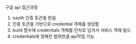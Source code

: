 구글 api 접근과정

1. oauth 인증 토큰을 받음
2. 인증 토큰을 기반으로 credential 객체를 생성함
3. build 함수에 credentials 객체를 인자로 넘겨서 서비스 객체 빌드
4. credentials에 정해진 범위만큼 api작업 가능